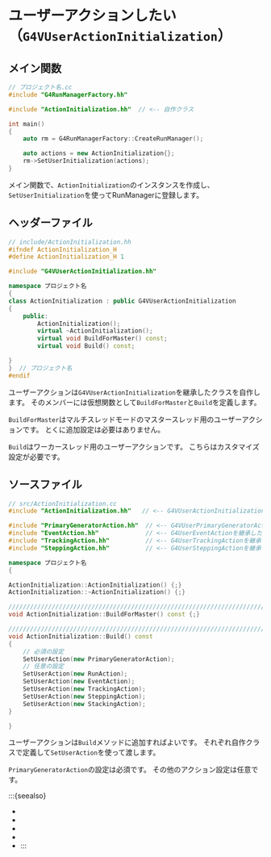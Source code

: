 # ユーザーアクションしたい（``G4VUserActionInitialization``）

## メイン関数

```cpp
// プロジェクト名.cc
#include "G4RunManagerFactory.hh"

#include "ActionInitialization.hh"  // <-- 自作クラス

int main()
{
    auto rm = G4RunManagerFactory::CreateRunManager();

    auto actions = new ActionInitialization{};
    rm->SetUserInitialization(actions);
}
```

メイン関数で、``ActionInitialization``のインスタンスを作成し、
``SetUserInitialization``を使ってRunManagerに登録します。

## ヘッダーファイル

```cpp
// include/ActionInitialization.hh
#ifndef ActionInitialization_H
#define ActionInitialization_H 1

#include "G4VUserActionInitialization.hh"

namespace プロジェクト名
{
class ActionInitialization : public G4VUserActionInitialization
{
    public:
        ActionInitialization();
        virtual ~ActionInitialization();
        virtual void BuildForMaster() const;
        virtual void Build() const;

}
}  // プロジェクト名
#endif
```

ユーザーアクションは``G4VUserActionInitialization``を継承したクラスを自作します。
そのメンバーには仮想関数として``BuildForMaster``と``Build``を定義します。

``BuildForMaster``はマルチスレッドモードのマスタースレッド用のユーザーアクションです。
とくに追加設定は必要はありません。

``Build``はワーカースレッド用のユーザーアクションです。
こちらはカスタマイズ設定が必要です。

## ソースファイル

```cpp
// src/ActionInitialization.cc
#include "ActionInitialization.hh"   // <-- G4VUserActionInitializationを継承した自作クラス

#include "PrimaryGeneratorAction.hh"  // <-- G4VUserPrimaryGeneratorActionを継承した自作クラス
#include "EventAction.hh"             // <-- G4UserEventActionを継承した自作クラス
#include "TrackingAction.hh"          // <-- G4UserTrackingActionを継承した自作クラス
#include "SteppingAction.hh"          // <-- G4UserSteppingActionを継承した自作クラス

namespace プロジェクト名
{

ActionInitialization::ActionInitialization() {;}
ActionInitialization::~ActionInitialization() {;}

////////////////////////////////////////////////////////////////////////////////
void ActionInitialization::BuildForMaster() const {;}

////////////////////////////////////////////////////////////////////////////////
void ActionInitialization::Build() const
{
    // 必須の設定
    SetUserAction(new PrimaryGeneratorAction);
    // 任意の設定
    SetUserAction(new RunAction);
    SetUserAction(new EventAction);
    SetUserAction(new TrackingAction);
    SetUserAction(new SteppingAction);
    SetUserAction(new StackingAction);
}

}
```

ユーザーアクションは``Build``メソッドに追加すればよいです。
それぞれ自作クラスで定義して``SetUserAction``を使って渡します。

``PrimaryGeneratorAction``の設定は必須です。
その他のアクション設定は任意です。

:::{seealso}
- [](./geant4-primarygeneratoraction.md)
- [](./geant4-runaction.md)
- [](./geant4-eventaction.md)
- [](./geant4-trackingaction.md)
- [](./geant4-steppingaction.md)
:::
